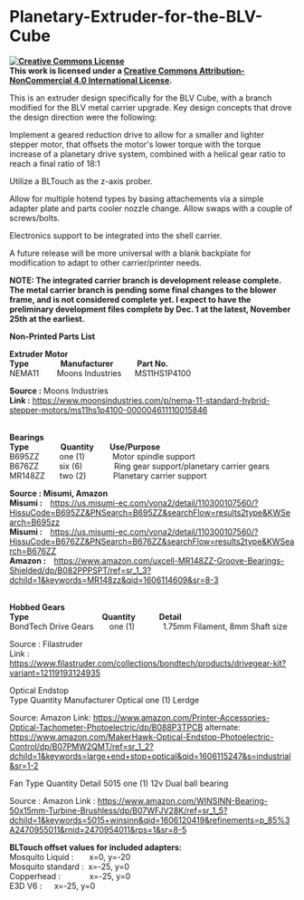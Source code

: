 # Planetary-Extruder-for-the-BLV-Cube

<B><a rel="license" href="http://creativecommons.org/licenses/by-nc/4.0/"><img alt="Creative Commons License" style="border-width:0" src="https://i.creativecommons.org/l/by-nc/4.0/88x31.png" /></a><br />This work is licensed under a <a rel="license" href="http://creativecommons.org/licenses/by-nc/4.0/">Creative Commons Attribution-NonCommercial 4.0 International License</a>.</B>


This is an extruder design specifically for the BLV Cube, with a branch modified for the BLV metal carrier upgrade.  Key design concepts that drove the design direction were the following:

Implement a geared reduction drive to allow for a smaller and lighter stepper motor, that offsets the motor's lower torque with the torque increase of a planetary drive system, combined with a helical gear ratio to reach a final ratio of 18:1

Utilize a BLTouch as the z-axis prober.

Allow for multiple hotend types by basing attachements via a simple adapter plate and parts cooler nozzle change.  Allow swaps with a couple of screws/bolts.

Electronics support to be integrated into the shell carrier.

A future release will be more universal with a blank backplate for modification to adapt to other carrier/printer needs.

<B>NOTE:
The integrated carrier branch is development release complete.  The metal carrier branch is pending some final changes to the blower frame, and is not considered complete yet.
I expect to have the preliminary development files complete by Dec. 1 at the latest, November 25th at the earliest.</B><BR>


<B>Non-Printed Parts List</B>

<B>Extruder Motor</B><BR>
<B>Type&emsp;&emsp;&emsp;&ensp;&ensp;Manufacturer&emsp;&emsp;&ensp;&ensp;Part No.</B>          
NEMA11&nbsp;&nbsp;&nbsp;&nbsp;&nbsp;&nbsp;&nbsp;&nbsp;Moons Industries&nbsp;&nbsp;&nbsp;&nbsp;&nbsp;&nbsp;MS11HS1P4100   

<B>Source :</B>     Moons Industries<BR>
<B>Link :</B>       https://www.moonsindustries.com/p/nema-11-standard-hybrid-stepper-motors/ms11hs1p4100-000004611110015846<BR><BR>

<B>Bearings<BR>
Type&emsp;&emsp;&emsp;&emsp;Quantity&emsp;&emsp;Use/Purpose</B>                   
B695ZZ&emsp;&emsp;&nbsp;&nbsp;one (1)&emsp;&emsp;&emsp;&ensp;Motor spindle support<BR>
B676ZZ&emsp;&emsp;&nbsp;&nbsp;six (6)&emsp;&emsp;&emsp;&emsp;Ring gear support/planetary carrier gears<BR>
MR148ZZ&emsp;&nbsp;&nbsp;&nbsp;two (2)&emsp;&emsp;&nbsp;&nbsp;&nbsp;&nbsp;&nbsp;Planetary carrier support<BR>

<B>Source :     Misumi, Amazon</B><BR>
<B>Misumi :</B>&emsp;https://us.misumi-ec.com/vona2/detail/110300107560/?HissuCode=B695ZZ&PNSearch=B695ZZ&searchFlow=results2type&KWSearch=B695zz<BR>
<B>Misumi :</B>&emsp;https://us.misumi-ec.com/vona2/detail/110300107560/?HissuCode=B676ZZ&PNSearch=B676ZZ&searchFlow=results2type&KWSearch=B676ZZ<BR>
<B>Amazon :</B>&emsp;https://www.amazon.com/uxcell-MR148ZZ-Groove-Bearings-Shielded/dp/B082PPPSPT/ref=sr_1_3?dchild=1&keywords=MR148zz&qid=1606114609&sr=8-3<BR><BR>

<B>Hobbed Gears<BR>
Type&emsp;&emsp;&emsp;&emsp;&emsp;&emsp;&emsp;&emsp;&emsp;&nbsp;Quantity&emsp;&emsp;&emsp;Detail</B><BR>
BondTech Drive Gears&emsp;&emsp;one (1)&emsp;&emsp;&emsp;&nbsp;&nbsp;1.75mm Filament, 8mm Shaft size

Source :     Filastruder<BR>
Link :       https://www.filastruder.com/collections/bondtech/products/drivegear-kit?variant=12119193124935


Optical Endstop<BR>
Type         Quantity      Manufacturer
Optical      one (1)       Lerdge

Source:      Amazon
Link:        https://www.amazon.com/Printer-Accessories-Optical-Tachometer-Photoelectric/dp/B088P3TPCB
alternate:   https://www.amazon.com/MakerHawk-Optical-Endstop-Photoelectric-Control/dp/B07PMW2QMT/ref=sr_1_2?dchild=1&keywords=large+end+stop+optical&qid=1606115247&s=industrial&sr=1-2

Fan
Type         Quantity   Detail
5015         one (1)    12v Dual ball bearing

Source :     Amazon
Link :       https://www.amazon.com/WINSINN-Bearing-50x15mm-Turbine-Brushless/dp/B07WFJV28K/ref=sr_1_5?dchild=1&keywords=5015+winsinn&qid=1606120419&refinements=p_85%3A2470955011&rnid=2470954011&rps=1&sr=8-5<BR>

<B>BLTouch offset values for included adapters:</B><BR>
Mosquito Liquid :&nbsp;&nbsp;&nbsp;&nbsp;&nbsp;&nbsp;&nbsp;x=0, y=-20<BR>
Mosquito standard :&nbsp;&nbsp;x=-25, y=0<BR>
Copperhead :&nbsp;&nbsp;&nbsp;&nbsp;&nbsp;&nbsp;&nbsp;&nbsp;&nbsp;&nbsp;&nbsp;&nbsp;&nbsp;x=-25, y=0<BR>
E3D V6 :&emsp;&nbsp;&nbsp;x=-25, y=0<BR>

